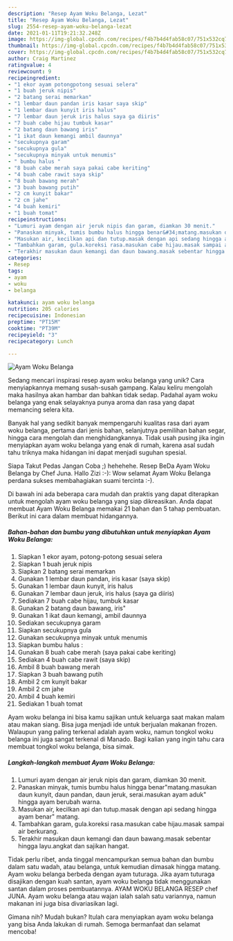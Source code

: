 ```yaml
---
description: "Resep Ayam Woku Belanga, Lezat"
title: "Resep Ayam Woku Belanga, Lezat"
slug: 2554-resep-ayam-woku-belanga-lezat
date: 2021-01-11T19:21:32.248Z
image: https://img-global.cpcdn.com/recipes/f4b7b4d4fab58c07/751x532cq70/ayam-woku-belanga-foto-resep-utama.jpg
thumbnail: https://img-global.cpcdn.com/recipes/f4b7b4d4fab58c07/751x532cq70/ayam-woku-belanga-foto-resep-utama.jpg
cover: https://img-global.cpcdn.com/recipes/f4b7b4d4fab58c07/751x532cq70/ayam-woku-belanga-foto-resep-utama.jpg
author: Craig Martinez
ratingvalue: 4
reviewcount: 9
recipeingredient:
- "1 ekor ayam potongpotong sesuai selera"
- "1 buah jeruk nipis"
- "2 batang serai memarkan"
- "1 lembar daun pandan iris kasar saya skip"
- "1 lembar daun kunyit iris halus"
- "7 lembar daun jeruk iris halus saya ga diiris"
- "7 buah cabe hijau tumbuk kasar"
- "2 batang daun bawang iris"
- "1 ikat daun kemangi ambil daunnya"
- "secukupnya garam"
- "secukupnya gula"
- "secukupnya minyak untuk menumis"
- " bumbu halus "
- "8 buah cabe merah saya pakai cabe keriting"
- "4 buah cabe rawit saya skip"
- "8 buah bawang merah"
- "3 buah bawang putih"
- "2 cm kunyit bakar"
- "2 cm jahe"
- "4 buah kemiri"
- "1 buah tomat"
recipeinstructions:
- "Lumuri ayam dengan air jeruk nipis dan garam, diamkan 30 menit."
- "Panaskan minyak, tumis bumbu halus hingga benar&#34;matang.masukan daun kunyit, daun pandan, daun jeruk, serai.masukan ayam aduk&#34; hingga ayam berubah warna."
- "Masukan air, kecilkan api dan tutup.masak dengan api sedang hingga ayam benar&#34; matang."
- "Tambahkan garam, gula.koreksi rasa.masukan cabe hijau.masak sampai air berkurang."
- "Terakhir masukan daun kemangi dan daun bawang.masak sebentar hingga layu.angkat dan sajikan hangat."
categories:
- Resep
tags:
- ayam
- woku
- belanga

katakunci: ayam woku belanga 
nutrition: 205 calories
recipecuisine: Indonesian
preptime: "PT15M"
cooktime: "PT39M"
recipeyield: "3"
recipecategory: Lunch

---
```



![Ayam Woku Belanga](https://img-global.cpcdn.com/recipes/f4b7b4d4fab58c07/751x532cq70/ayam-woku-belanga-foto-resep-utama.jpg)

Sedang mencari inspirasi resep ayam woku belanga yang unik? Cara menyiapkannya memang susah-susah gampang. Kalau keliru mengolah maka hasilnya akan hambar dan bahkan tidak sedap. Padahal ayam woku belanga yang enak selayaknya punya aroma dan rasa yang dapat memancing selera kita.

Banyak hal yang sedikit banyak mempengaruhi kualitas rasa dari ayam woku belanga, pertama dari jenis bahan, selanjutnya pemilihan bahan segar, hingga cara mengolah dan menghidangkannya. Tidak usah pusing jika ingin menyiapkan ayam woku belanga yang enak di rumah, karena asal sudah tahu triknya maka hidangan ini dapat menjadi suguhan spesial.

Siapa Takut Pedas Jangan Coba ;) hehehehe. Resep BeDa Ayam Woku Belanga by Chef Juna. Hallo Zizi :-): Wow selamat Ayam Woku Belanga perdana sukses membahagiakan suami tercinta :-).


Di bawah ini ada beberapa cara mudah dan praktis yang dapat diterapkan untuk mengolah ayam woku belanga yang siap dikreasikan. Anda dapat membuat Ayam Woku Belanga memakai 21 bahan dan 5 tahap pembuatan. Berikut ini cara dalam membuat hidangannya.

<!--inarticleads1-->

##### Bahan-bahan dan bumbu yang dibutuhkan untuk menyiapkan Ayam Woku Belanga:

1. Siapkan 1 ekor ayam, potong-potong sesuai selera
1. Siapkan 1 buah jeruk nipis
1. Siapkan 2 batang serai memarkan
1. Gunakan 1 lembar daun pandan, iris kasar (saya skip)
1. Gunakan 1 lembar daun kunyit, iris halus
1. Gunakan 7 lembar daun jeruk, iris halus (saya ga diiris)
1. Sediakan 7 buah cabe hijau, tumbuk kasar
1. Gunakan 2 batang daun bawang, iris&#34;
1. Gunakan 1 ikat daun kemangi, ambil daunnya
1. Sediakan secukupnya garam
1. Siapkan secukupnya gula
1. Gunakan secukupnya minyak untuk menumis
1. Siapkan  bumbu halus :
1. Gunakan 8 buah cabe merah (saya pakai cabe keriting)
1. Sediakan 4 buah cabe rawit (saya skip)
1. Ambil 8 buah bawang merah
1. Siapkan 3 buah bawang putih
1. Ambil 2 cm kunyit bakar
1. Ambil 2 cm jahe
1. Ambil 4 buah kemiri
1. Sediakan 1 buah tomat


Ayam woku belanga ini bisa kamu sajikan untuk keluarga saat makan malam atau makan siang. Bisa juga menjadi ide untuk berjualan makanan frozen. Walaupun yang paling terkenal adalah ayam woku, namun tongkol woku belanga ini juga sangat terkenal di Manado. Bagi kalian yang ingin tahu cara membuat tongkol woku belanga, bisa simak. 

<!--inarticleads2-->

##### Langkah-langkah membuat Ayam Woku Belanga:

1. Lumuri ayam dengan air jeruk nipis dan garam, diamkan 30 menit.
1. Panaskan minyak, tumis bumbu halus hingga benar&#34;matang.masukan daun kunyit, daun pandan, daun jeruk, serai.masukan ayam aduk&#34; hingga ayam berubah warna.
1. Masukan air, kecilkan api dan tutup.masak dengan api sedang hingga ayam benar&#34; matang.
1. Tambahkan garam, gula.koreksi rasa.masukan cabe hijau.masak sampai air berkurang.
1. Terakhir masukan daun kemangi dan daun bawang.masak sebentar hingga layu.angkat dan sajikan hangat.


Tidak perlu ribet, anda tinggal mencampurkan semua bahan dan bumbu dalam satu wadah, atau belanga, untuk kemudian dimasak hingga matang. Ayam woku belanga berbeda dengan ayam tuturaga. Jika ayam tuturaga disajikan dengan kuah santan, ayam woku belanga tidak menggunakan santan dalam proses pembuatannya. AYAM WOKU BELANGA RESEP chef JUNA. Ayam woku belanga atau wajan ialah salah satu variannya, namun makanan ini juga bisa divariasikan lagi. 

Gimana nih? Mudah bukan? Itulah cara menyiapkan ayam woku belanga yang bisa Anda lakukan di rumah. Semoga bermanfaat dan selamat mencoba!
